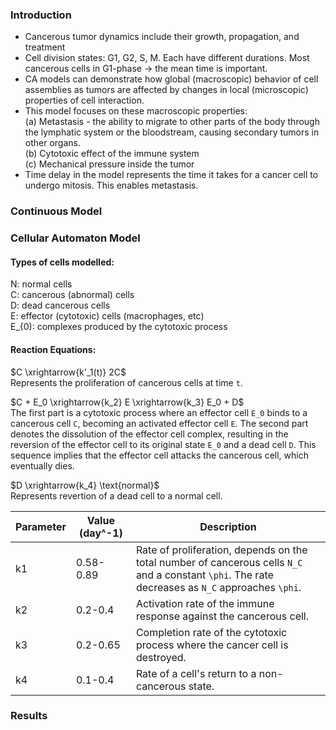 ### Introduction

* Cancerous tumor dynamics include their growth, propagation, and treatment  
* Cell division states: G1, G2, S, M. Each have different durations. Most cancerous cells in G1-phase -> the mean time is important.  
* CA models can demonstrate how global (macroscopic) behavior of cell assemblies as tumors are affected by changes in local (microscopic) properties of cell interaction.  
* This model focuses on these macroscopic properties:  
(a) Metastasis - the ability to migrate to other parts of the body through the lymphatic system or the bloodstream, causing secondary tumors in other organs.  
(b) Cytotoxic effect of the immune system  
(c) Mechanical pressure inside the tumor  
* Time delay in the model represents the time it takes for a cancer cell to undergo mitosis. This enables metastasis.  

### Continuous Model

### Cellular Automaton Model

#### Types of cells modelled:

N: normal cells  
C: cancerous (abnormal) cells  
D: dead cancerous cells  
E: effector (cytotoxic) cells (macrophages, etc)   
E_{0): complexes produced by the cytotoxic process  

#### Reaction Equations:

$C \xrightarrow{k'_1(t)} 2C$  
Represents the proliferation of cancerous cells at time `t`.

$C + E_0 \xrightarrow{k_2} E \xrightarrow{k_3} E_0 + D$  
The first part is a cytotoxic process where an effector cell `E_0` binds to a cancerous cell `C`, becoming an activated effector cell `E`.   The second part denotes the dissolution of the effector cell complex, resulting in the reversion of the effector cell to its original state `E_0` and a dead cell `D`. This sequence implies that the effector cell attacks the cancerous cell, which eventually dies.

$D \xrightarrow{k_4} \text{normal}$  
Represents revertion of a dead cell to a normal cell.  

 
| Parameter | Value (day^-1) | Description                                                                                      |
|-----------|----------------|--------------------------------------------------------------------------------------------------|
| k1        |  0.58-0.89     | Rate of proliferation, depends on the total number of cancerous cells `N_C` and a constant `\phi`. The rate decreases as `N_C` approaches `\phi`. |      
| k2        | 0.2-0.4        | Activation rate of the immune response against the cancerous cell.                               |
| k3        | 0.2-0.65       | Completion rate of the cytotoxic process where the cancer cell is destroyed.                     |
| k4        | 0.1-0.4        | Rate of a cell's return to a non-cancerous state.                                                |




### Results
